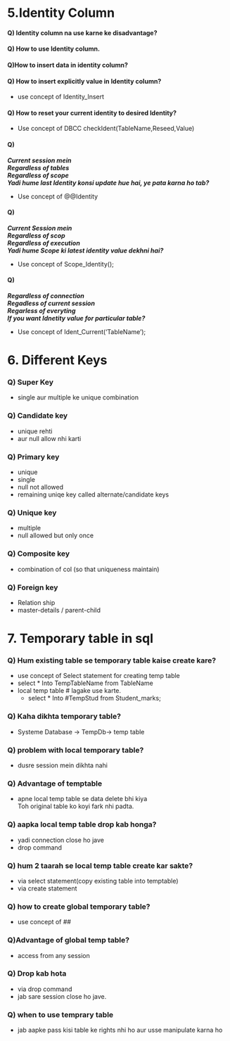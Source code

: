 
# 5.Identity Column
#### Q) Identity column na use karne ke disadvantage?
####  Q) How to use Identity column.
####  Q)How to insert data in identity column?
####  Q) How to insert explicitly value in Identity column?
- use concept of Identity_Insert 
####  Q) How to reset your current identity to desired Identity?
- Use concept of DBCC checkIdent(TableName,Reseed,Value)
#### Q)
***Current session mein  
 Regardless of tables  
 Regardless of scope  
Yadi hume last Identity konsi update hue hai, ye pata karna ho tab?***
-	Use concept of @@Identity 
####  Q) 
***Current Session mein  
         Regardless of scop  
           Regardless of execution   
Yadi hume Scope ki latest identity value dekhni hai?***
-	Use concept of Scope_Identity();
####  Q)
 ***Regardless of connection  
         Regadless of current session  
         Regarless of everyting  
If you want Idnetity value for particular table?***
-	Use concept of Ident_Current(‘TableName’);

# 6. Different Keys
### Q) Super Key
- single aur multiple ke unique combination 
### Q) Candidate key
- unique  rehti
- aur null allow nhi karti
### Q) Primary key
- unique
- single
-  null not allowed
- remaining uniqe key called alternate/candidate keys
### Q) Unique key
- multiple
- null allowed but only once
### Q) Composite key
- combination of col (so that uniqueness maintain)
### Q) Foreign key
- Relation ship
- master-details / parent-child
# 7. Temporary table  in sql
### Q) Hum existing table se temporary table kaise create kare?
- use concept of Select statement for creating temp table
- select * Into TempTableName from TableName
-  local temp table # lagake use karte.
    - select * Into #TempStud from Student_marks;
### Q) Kaha dikhta temporary table?
- Systeme Database -> TempDb-> temp table
### Q) problem with local temporary table?
- dusre session mein dikhta nahi
### Q) Advantage of temptable
- apne local temp table se data delete bhi kiya  
    Toh original table ko koyi fark nhi padta.
### Q) aapka local temp table drop kab honga?
- yadi connection close ho jave
- drop command
### Q) hum 2 taarah se local temp table create kar sakte?
- via select statement(copy existing table into temptable)
- via create statement
### Q) how to create global temporary table?
- use concept of ##
### Q)Advantage of global temp table?
- access from any session
### Q) Drop kab hota
-  via drop command
- jab sare session close ho jave.
### Q) when to use temprary table
- jab aapke pass kisi table ke rights nhi ho aur usse manipulate karna ho


